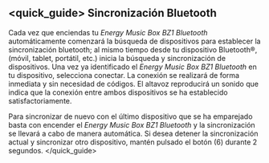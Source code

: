 ## <quick_guide> Sincronización Bluetooth
Cada vez que enciendas tu *Energy Music Box BZ1 Bluetooth* automáticamente comenzará la búsqueda de dispositivos para establecer la sincronización bluetooth; al mismo tiempo desde tu dispositivo Bluetooth®, (móvil, tablet, portátil, etc.) inicia la búsqueda y sincronización de dispositivos. Una vez ya identificado el *Energy Music Box BZ1 Bluetooth* en tu dispositivo, selecciona conectar. La conexión se realizará de forma inmediata y sin necesidad de códigos. El altavoz reproducirá un sonido que indica que la conexión entre ambos dispositivos se ha establecido satisfactoriamente.

Para sincronizar de nuevo con el último dispositivo que se ha emparejado basta con encender el *Energy Music Box BZ1 Bluetooth* y la sincronización se llevará a cabo de manera automática. 
Si desea detener la sincronización actual y sincronizar otro dispositivo, mantén pulsado el botón (6) durante 2 segundos. 
</quick_guide>
